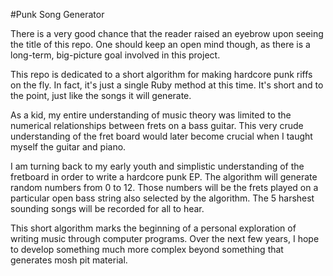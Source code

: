 #Punk Song Generator

There is a very good chance that the reader raised an eyebrow upon seeing the title of this repo. One should keep an open mind though, as there is a long-term, big-picture goal involved in this project.


This repo is dedicated to a short algorithm for making hardcore punk riffs on the fly. In fact, it's just a single Ruby method at this time. It's short and to the point, just like the songs it will generate. 

As a kid, my entire understanding of music theory was limited to the numerical relationships between frets on a bass guitar. This very crude understanding of the fret board would later become crucial when I taught myself the guitar and piano.

I am turning back to my early youth and simplistic understanding of the fretboard in order to write a hardcore punk EP. The algorithm will generate random numbers from 0 to 12. Those numbers will be the frets played on a particular open bass string also selected by the algorithm. The 5 harshest sounding songs will be recorded for all to hear.

This short algorithm marks the beginning of a personal exploration of writing music through computer programs. Over the next few years, I hope to develop something much more complex beyond something that generates mosh pit material.
